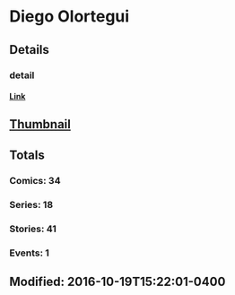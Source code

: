 # Diego  Olortegui 
## Details
### detail
#### [Link](http://marvel.com/comics/creators/12855/diego_olortegui?utm_campaign=apiRef&utm_source=225578a89fc76f3d20fbffda5d17a88d)
## [Thumbnail](http://i.annihil.us/u/prod/marvel/i/mg/b/40/image_not_available.jpg)
## Totals
### Comics: 34
### Series: 18
### Stories: 41
### Events: 1
## Modified: 2016-10-19T15:22:01-0400